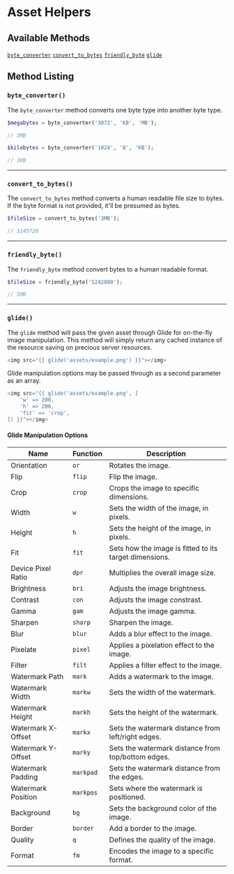# Asset Helpers

<a name="available-methods"></a>
## Available Methods

<div class="collection-method-list" markdown="1">

[`byte_converter`](#method-byte-converter)
[`convert_to_bytes`](#method-convert-to-bytes)
[`friendly_byte`](#method-friendly-byte)
[`glide`](#method-glide)

</div>

<a name="method-listing"></a>
## Method Listing

<a name="method-byte-converter"></a>
### `byte_converter()`

The `byte_converter` method converts one byte type into another byte type.

```php
$megabytes = byte_converter('3072', 'KB', 'MB');

// 3MB

$kilobytes = byte_converter('1024', 'B', 'KB');

// 1KB
```

---

<a name="method-convert-to-bytes"></a>
### `convert_to_bytes()`

The `convert_to_bytes` method converts a human readable file size to bytes. If the byte format is not provided, it'll be presumed as bytes.

```php
$fileSize = convert_to_bytes('3MB');

// 3145728
```

---

<a name="method-friendly-byte"></a>
### `friendly_byte()`

The `friendly_byte` method convert bytes to a human readable format.

```php
$fileSize = friendly_byte('5242880');

// 5MB
```

---

<a name="method-glide"></a>
### `glide()`

The `glide` method will pass the given asset through Glide for on-the-fly image manipulation. This method will simply return any cached instance of the resource saving on precious server resources.

```php
<img src="{{ glide('assets/example.png') }}"></img>
```

Glide manipulation options may be passed through as a second parameter as an array.

```php
<img src="{{ glide('assets/example.png', [
    'w' => 200,
    'h' => 200,
    'fit' => 'crop',
]) }}"></img>
```

#### Glide Manipulation Options
| Name | Function | Description |
|------|----------|-------------|
| Orientation | `or` | Rotates the image. |
| Flip | `flip` | Flip the image. |
| Crop | `crop` | Crops the image to specific dimensions. |
| Width | `w` | Sets the width of the image, in pixels. |
| Height | `h` | Sets the height of the image, in pixels. |
| Fit | `fit` | Sets how the image is fitted to its target dimensions. |
| Device Pixel Ratio | `dpr` | Multiplies the overall image size. |
| Brightness | `bri` | Adjusts the image brightness. |
| Contrast | `con` | Adjusts the image constrast. |
| Gamma | `gam` | Adjusts the image gamma. |
| Sharpen | `sharp` | Sharpen the image. |
| Blur | `blur` | Adds a blur effect to the image. |
| Pixelate | `pixel` | Applies a pixelation effect to the image. |
| Filter | `filt` | Applies a filter effect to the image. |
| Watermark Path | `mark` | Adds a watermark to the image. |
| Watermark Width | `markw` | Sets the width of the watermark. |
| Watermark Height | `markh` | Sets the height of the watermark. |
| Watermark X-Offset | `markx` | Sets the watermark distance from left/right edges. |
| Watermark Y-Offset | `marky` | Sets the watermark distance from top/bottom edges. |
| Watermark Padding | `markpad` | Sets the watermark distance from the edges. |
| Watermark Position | `markpos` | Sets where the watermark is positioned. |
| Background | `bg` | Sets the background color of the image. |
| Border | `border` | Add a border to the image. |
| Quality | `q` | Defines the quality of the image. |
| Format | `fm` | Encodes the image to a specific format. |
